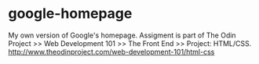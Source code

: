 # google-homepage

My own version of Google's homepage.
Assigment is part of The Odin Project >> Web Development 101 >> The Front End >> Project: HTML/CSS.
http://www.theodinproject.com/web-development-101/html-css
